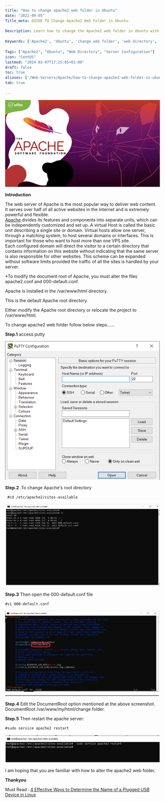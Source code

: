 ```yaml
---
title: "How to change apache2 web folder in Ubuntu"
date: "2022-09-05"
Title_meta: GUIDE TO Change Apache2 Web Folder in Ubuntu

Description: Learn how to change the Apache2 web folder in Ubuntu with this step-by-step guide. Follow the instructions to modify the default web directory, update configuration files, and ensure proper permissions for a customized web server setup on your Ubuntu system.

Keywords: ['Apache2', 'Ubuntu', 'change web folder', 'web directory', 'server configuration']

Tags: ["Apache2", "Ubuntu", "Web Directory", "Server Configuration"]
icon: "CentOS"
lastmod: "2024-03-07T17:25:05+01:00"
draft: false
toc: true
aliases: ['/Web-Servers/Apache/how-to-change-apache2-web-folder-in-ubuntu']
tab: true

---
```


![How to change apache2 web folder in Ubuntu](images/How-to-change-apache2-web-folder-in-Ubuntu_utho.jpg)

**Introduction**

The web server of Apache is the most popular way to deliver web content. It serves over half of all active websites in the Internet and is extremely powerful and flexible.  
[Apache](https://en.wikipedia.org/wiki/Apache_HTTP_Server) divides its features and components into separate units, which can be independently customized and set up. A virtual Host is called the basic unit describing a single site or domain. Virtual hosts allow one server, through a matching system, to host several domains or interfaces. This is important for those who want to host more than one VPS site.  
Each configured domain will direct the visitor to a certain directory that contains information on this website without indicating that the same server is also responsible for other websites. This scheme can be expanded without software limits provided the traffic of all the sites is handled by your server.

\*To modify the document root of Apache, you must alter the files apache2.conf and 000-default.conf.

Apache is installed in the /var/www/html directory.

This is the default Apache root directory.

Either modify the Apache root directory or relocate the project to /var/www/html.

To change apache2 web folder follow below steps......

**Step.1** access putty

![](images/Screenshot_20-4.png)

**Step.2** .To change Apache's root directory

```
 #cd /etc/apache2/sites-available
```

![](images/Screenshot_21-3.png)

**Step.3** Then open the 000-default.conf file

```
#vi 000-default.conf
```

![](images/Screenshot_22-3.png)

**Step.4** Edit the DocumentRoot option mentioned at the above screenshot.  
DocumentRoot /var/www/my/html/change folder.

**Step.5** Then restart the apache server:

```
#sudo service apache2 restart
```

![](images/Screenshot_23-5.png)

I am hoping that you are familiar with how to alter the apache2 web folder.

**Thankyou**

Must Read : [4 Effective Ways to Determine the Name of a Plugged USB Device in Linux](https://utho.com/docs/tutorial/4-effective-ways-to-determine-the-name-of-a-plugged-usb-device-in-linux/)
